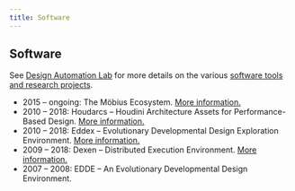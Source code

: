 ```yaml
---
title: Software
---
```

## Software

See [Design Automation Lab](http://design-automation.net) for more details on the various 
[software tools and research projects](http://design-automation.net/pages/research.html).

- 2015 – ongoing: The Möbius Ecosystem. 
  [More information.](https://mobius.design-automation.ent)
- 2010 – 2018: Houdarcs – Houdini Architecture Assets for Performance-Based Design. 
  [More information.](http://design-automation.net/software/houdarcs.html)
- 2010 – 2018: Eddex – Evolutionary Developmental Design Exploration Environment. 
  [More information.](http://design-automation.net/software/eddex.html)
- 2009 – 2018: Dexen – Distributed Execution Environment. 
  [More information.](http://design-automation.net/software/dexen.html)
- 2007 – 2008: EDDE – An Evolutionary Developmental Design Environment.
